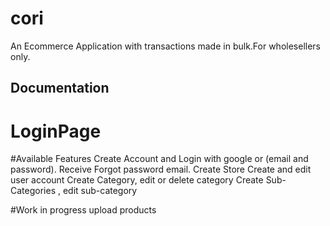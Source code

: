 # cori

An Ecommerce Application with transactions made in bulk.For wholesellers only.

## Documentation

# LoginPage

#Available Features
Create Account and Login with google or  (email and password).
Receive Forgot password email.
Create Store
Create and edit user account
Create Category, edit or delete category
Create Sub-Categories , edit sub-category

#Work in progress
upload products

